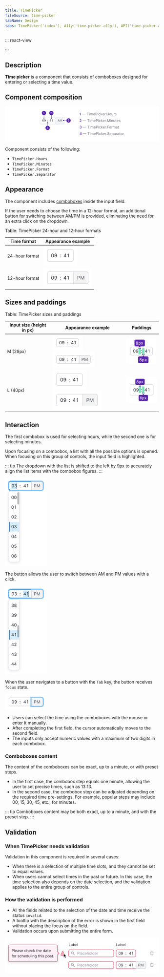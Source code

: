 ```yaml
---
title: TimePicker
fileSource: time-picker
tabName: Design
tabs: TimePicker('index'), A11y('time-picker-a11y'), API('time-picker-api'), Example('time-picker-code'), Changelog('time-picker-changelog')
---
```


::: react-view

<script lang="tsx">
import React from 'react';

import Timepicker from '@semcore/time-picker';
import PlaygroundGeneration from '@components/PlaygroundGeneration';

const SIZES = ['m', 'l'];
const STATES = ['normal', 'invalid', 'valid'];

const d = new Date();

const App = PlaygroundGeneration(
  (createGroupWidgets) => {
    const { empty, bool, radio, select, onChange } = createGroupWidgets('Timepicker');

    const value = empty({
      key: 'value',
      defaultValue: `${d.getHours()}:${d.getMinutes()}`,
    });
    const size = radio({
      key: 'size',
      defaultValue: 'm',
      label: 'Size',
      options: SIZES,
    });

    const state = select({
      key: 'state',
      defaultValue: 'normal',
      label: 'State',
      options: STATES.map((value) => ({
        name: value,
        value,
      })),
    });

    const is12Hour = bool({
      key: 'is12Hour',
      defaultValue: false,
      label: '12 Hour format',
    });

    const disabled = bool({
      key: 'disabled',
      defaultValue: false,
      label: 'Disabled',
    });

    return (
      <Timepicker
        size={size}
        state={state}
        disabled={disabled}
        is12Hour={is12Hour}
        value={value}
        onChange={(value) => onChange('value', value)}
      />
    );
  },
  {
    filterProps: ['onChange', 'value'],
  },
);
</script>

:::

## Description

**Time picker** is a component that consists of comboboxes designed for entering or selecting a time value.

## Component composition

![](static/timepicker-composition.png)

Component consists of the following:

- `TimePicker.Hours`
- `TimePicker.Minutes`
- `TimePicker.Format`
- `TimePicker.Separator`

## Appearance

The component includes [comboboxes](/components/auto-suggest/#Combobox) inside the input field.

If the user needs to choose the time in a 12-hour format, an additional button for switching between AM/PM is provided, eliminating the need for an extra click on the dropdown.

Table: TimePicker 24-hour and 12-hour formats

| Time format    | Appearance example              |
| -------------- | ------------------------------- |
| 24-hour format | ![](static/input-default-l.png) |
| 12-hour format | ![](static/input-l.png)         |

## Sizes and paddings

Table: TimePicker sizes and paddings

| Input size (height in px) | Appearance example                 | Paddings                           |
| ------------------------- | ---------------------------------- | ---------------------------------- |
| M (28px)                  | ![](static/input-default-m.png) ![](static/input-m.png) | ![paddings](static/paddings-m.png) |
| L (40px)                  | ![](static/input-default-l.png) ![](static/input-l.png) | ![paddings](static/paddings-l.png) |

## Interaction

The first combobox is used for selecting hours, while the second one is for selecting minutes.

Upon focusing on a combobox, a list with all the possible options is opened. When focusing on this group of controls, the input field is highlighted.

::: tip
The dropdown with the list is shifted to the left by 9px to accurately align the list items with the combobox figures.
:::

![](static/focus-1.png)

The button allows the user to switch between AM and PM values with a click.

![](static/focus-2.png)

When the user navigates to a button with the `Tab` key, the button receives `focus` state.

![](static/focus-3.png)

- Users can select the time using the comboboxes with the mouse or enter it manually.
- After completing the first field, the cursor automatically moves to the second field.
- The inputs only accept numeric values with a maximum of two digits in each combobox.

### Comboboxes content

The content of the comboboxes can be exact, up to a minute, or with preset steps.

- In the first case, the combobox step equals one minute, allowing the user to set precise times, such as 13:13.
- In the second case, the combobox step can be adjusted depending on the required time pre-settings. For example, popular steps may include 00, 15, 30, 45, etc., for minutes.

::: tip
Comboboxes content may be both exact, up to a minute, and with the preset step.
:::

## Validation

### When TimePicker needs validation

Validation in this component is required in several cases:

- When there is a selection of multiple time slots, and they cannot be set to equal values.
- When users cannot select times in the past or future. In this case, the time selection also depends on the date selection, and the validation applies to the entire group of controls.

### How the validation is performed

- All the fields related to the selection of the date and time receive the status `invalid`.
- A tooltip with the description of the error is shown in the first field without placing the focus on the field.
- Validation occurs upon submitting the entire form.

![](static/validation.png)

